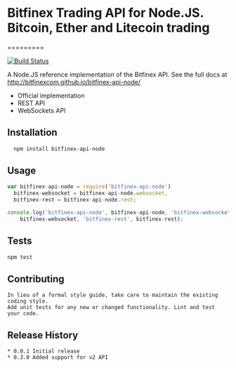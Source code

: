 # Bitfinex Trading API for Node.JS. Bitcoin, Ether and Litecoin trading
=========

[![Build Status](https://travis-ci.org/bitfinexcom/bitfinex-api-node.svg?branch=master)](https://travis-ci.org/bitfinexcom/bitfinex-api-node)

A Node.JS reference implementation of the Bitfinex API. See the full docs at <http://bitfinexcom.github.io/bitfinex-api-node/>

* Official implementation
* REST API
* WebSockets API 

## Installation
```bash
  npm install bitfinex-api-node
```

## Usage
```js
var bitfinex-api-node = require('bitfinex-api-node')
  bitfinex-websocket = bitfinex-api-node.websocket,
  bitfinex-rest = bitfinex-api-node.rest;

console.log('bitfinex-api-node', bitfinex-api-node, 'bitfinex-websocket',
    bitfinex-websocket, 'bitfinex-rest', bitfinex-rest);
```

## Tests

```bash
npm test
```

## Contributing

```
In lieu of a formal style guide, take care to maintain the existing coding style.
Add unit tests for any new or changed functionality. Lint and test your code.
```

## Release History
```
* 0.0.1 Initial release
* 0.3.0 Added support for v2 API
```
